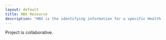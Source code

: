 ```yaml
---
layout: default
title: HBX Resource
description: "HBX is the identifying information for a specific Health Benefits Exchange."
---
```


Project is collaborative.